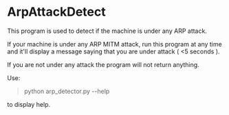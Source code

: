 # ArpAttackDetect
This program is used to detect if the machine is under any ARP attack.

If your machine is under any ARP MITM attack, run this program at any time and it'll display a message saying that you are under attack ( <5 seconds ).

If you are not under any attack the program will not return anything.

Use:

>python arp_detector.py --help

to display help.
